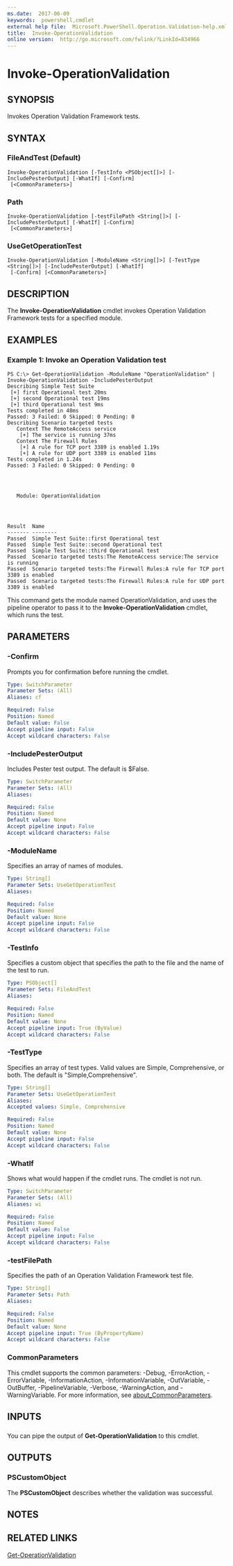 ```yaml
---
ms.date:  2017-06-09
keywords:  powershell,cmdlet
external help file:  Microsoft.PowerShell.Operation.Validation-help.xml
title:  Invoke-OperationValidation
online version:  http://go.microsoft.com/fwlink/?LinkId=834966
---
```


# Invoke-OperationValidation

## SYNOPSIS
Invokes Operation Validation Framework tests.

## SYNTAX

### FileAndTest (Default)
```
Invoke-OperationValidation [-TestInfo <PSObject[]>] [-IncludePesterOutput] [-WhatIf] [-Confirm]
 [<CommonParameters>]
```

### Path
```
Invoke-OperationValidation [-testFilePath <String[]>] [-IncludePesterOutput] [-WhatIf] [-Confirm]
 [<CommonParameters>]
```

### UseGetOperationTest
```
Invoke-OperationValidation [-ModuleName <String[]>] [-TestType <String[]>] [-IncludePesterOutput] [-WhatIf]
 [-Confirm] [<CommonParameters>]
```

## DESCRIPTION
The **Invoke-OperationValidation** cmdlet invokes Operation Validation Framework tests for a specified module.

## EXAMPLES

### Example 1: Invoke an Operation Validation test
```
PS C:\> Get-OperationValidation -ModuleName "OperationValidation" | Invoke-OperationValidation -IncludePesterOutput
Describing Simple Test Suite
 [+] first Operational test 20ms
 [+] second Operational test 19ms
 [+] third Operational test 9ms
Tests completed in 48ms
Passed: 3 Failed: 0 Skipped: 0 Pending: 0
Describing Scenario targeted tests
   Context The RemoteAccess service
    [+] The service is running 37ms
   Context The Firewall Rules
    [+] A rule for TCP port 3389 is enabled 1.19s
    [+] A rule for UDP port 3389 is enabled 11ms
Tests completed in 1.24s
Passed: 3 Failed: 0 Skipped: 0 Pending: 0




   Module: OperationValidation




Result  Name
------- --------
Passed  Simple Test Suite::first Operational test
Passed  Simple Test Suite::second Operational test
Passed  Simple Test Suite::third Operational test
Passed  Scenario targeted tests:The RemoteAccess service:The service is running
Passed  Scenario targeted tests:The Firewall Rules:A rule for TCP port 3389 is enabled
Passed  Scenario targeted tests:The Firewall Rules:A rule for UDP port 3389 is enabled
```

This command gets the module named OperationValidation, and uses the pipeline operator to pass it to the **Invoke-OperationValidation** cmdlet, which runs the test.

## PARAMETERS

### -Confirm
Prompts you for confirmation before running the cmdlet.

```yaml
Type: SwitchParameter
Parameter Sets: (All)
Aliases: cf

Required: False
Position: Named
Default value: False
Accept pipeline input: False
Accept wildcard characters: False
```

### -IncludePesterOutput
Includes Pester test output.
The default is $False.

```yaml
Type: SwitchParameter
Parameter Sets: (All)
Aliases:

Required: False
Position: Named
Default value: None
Accept pipeline input: False
Accept wildcard characters: False
```

### -ModuleName
Specifies an array of names of modules.

```yaml
Type: String[]
Parameter Sets: UseGetOperationTest
Aliases:

Required: False
Position: Named
Default value: None
Accept pipeline input: False
Accept wildcard characters: False
```

### -TestInfo
Specifies a custom object that specifies the path to the file and the name of the test to run.

```yaml
Type: PSObject[]
Parameter Sets: FileAndTest
Aliases:

Required: False
Position: Named
Default value: None
Accept pipeline input: True (ByValue)
Accept wildcard characters: False
```

### -TestType
Specifies an array of test types.
Valid values are Simple, Comprehensive, or both.
The default is "Simple,Comprehensive".

```yaml
Type: String[]
Parameter Sets: UseGetOperationTest
Aliases:
Accepted values: Simple, Comprehensive

Required: False
Position: Named
Default value: None
Accept pipeline input: False
Accept wildcard characters: False
```

### -WhatIf
Shows what would happen if the cmdlet runs.
The cmdlet is not run.

```yaml
Type: SwitchParameter
Parameter Sets: (All)
Aliases: wi

Required: False
Position: Named
Default value: False
Accept pipeline input: False
Accept wildcard characters: False
```

### -testFilePath
Specifies the path of an Operation Validation Framework test file.

```yaml
Type: String[]
Parameter Sets: Path
Aliases:

Required: False
Position: Named
Default value: None
Accept pipeline input: True (ByPropertyName)
Accept wildcard characters: False
```

### CommonParameters
This cmdlet supports the common parameters: -Debug, -ErrorAction, -ErrorVariable, -InformationAction, -InformationVariable, -OutVariable, -OutBuffer, -PipelineVariable, -Verbose, -WarningAction, and -WarningVariable. For more information, see [about_CommonParameters](../microsoft.powershell.core/about/about_commonparameters.md).

## INPUTS

###  
You can pipe the output of **Get-OperationValidation** to this cmdlet.

## OUTPUTS

### PSCustomObject
The **PSCustomObject** describes whether the validation was successful.

## NOTES

## RELATED LINKS

[Get-OperationValidation](Get-OperationValidation.md)

